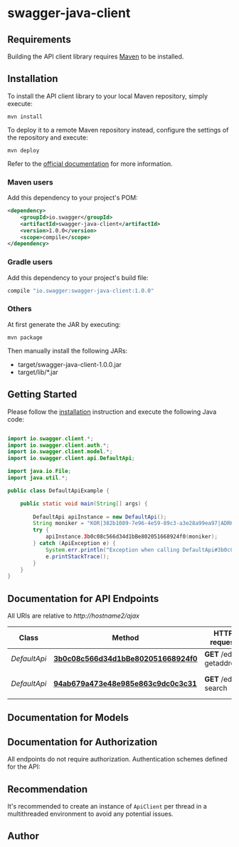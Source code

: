 # swagger-java-client

## Requirements

Building the API client library requires [Maven](https://maven.apache.org/) to be installed.

## Installation

To install the API client library to your local Maven repository, simply execute:

```shell
mvn install
```

To deploy it to a remote Maven repository instead, configure the settings of the repository and execute:

```shell
mvn deploy
```

Refer to the [official documentation](https://maven.apache.org/plugins/maven-deploy-plugin/usage.html) for more information.

### Maven users

Add this dependency to your project's POM:

```xml
<dependency>
    <groupId>io.swagger</groupId>
    <artifactId>swagger-java-client</artifactId>
    <version>1.0.0</version>
    <scope>compile</scope>
</dependency>
```

### Gradle users

Add this dependency to your project's build file:

```groovy
compile "io.swagger:swagger-java-client:1.0.0"
```

### Others

At first generate the JAR by executing:

    mvn package

Then manually install the following JARs:

* target/swagger-java-client-1.0.0.jar
* target/lib/*.jar

## Getting Started

Please follow the [installation](#installation) instruction and execute the following Java code:

```java

import io.swagger.client.*;
import io.swagger.client.auth.*;
import io.swagger.client.model.*;
import io.swagger.client.api.DefaultApi;

import java.io.File;
import java.util.*;

public class DefaultApiExample {

    public static void main(String[] args) {
        
        DefaultApi apiInstance = new DefaultApi();
        String moniker = "KOR|382b1089-7e96-4e59-89c3-a3e28a99ea97|ADRKOR/IMAAAMAAEMAA]MAAAMAAQMAAAMAAUMAA}IAAAMAA}IAA}QAAA]AAQ]AAeYAAuYAAEYAAqYAA}IAA}IAAAMAA}IAAUMAAEMAA]MAAeUAAUQAA}QAAyQAA]QAAQQAA}QAAyQAA]QAAQQAAEQAAUQAAuIAAIUAA}QAAAIAAq]AAAIAAAMAAYMAAEMAAYMAAQMAA"; // String | 
        try {
            apiInstance.3b0c08c566d34d1bBe802051668924f0(moniker);
        } catch (ApiException e) {
            System.err.println("Exception when calling DefaultApi#3b0c08c566d34d1bBe802051668924f0");
            e.printStackTrace();
        }
    }
}

```

## Documentation for API Endpoints

All URIs are relative to *http://hostname2/ajax*

Class | Method | HTTP request | Description
------------ | ------------- | ------------- | -------------
*DefaultApi* | [**3b0c08c566d34d1bBe802051668924f0**](docs/DefaultApi.md#3b0c08c566d34d1bBe802051668924f0) | **GET** /edq-getaddress | Hybris Get Address
*DefaultApi* | [**94ab679a473e48e985e863c9dc0c3c31**](docs/DefaultApi.md#94ab679a473e48e985e863c9dc0c3c31) | **GET** /edq-search | Hybris Address Search


## Documentation for Models



## Documentation for Authorization

All endpoints do not require authorization.
Authentication schemes defined for the API:

## Recommendation

It's recommended to create an instance of `ApiClient` per thread in a multithreaded environment to avoid any potential issues.

## Author




